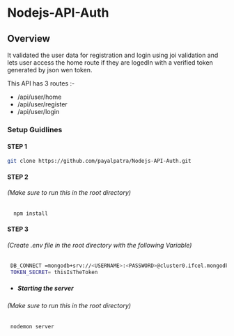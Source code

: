 # Nodejs-API-Auth

## Overview
It validated the user data for registration and login using joi validation and lets user access the home route if they are logedIn with a verified token generated by json wen token.

This API has 3 routes :-
* /api/user/home
* /api/user/register
* /api/user/login

### Setup Guidlines

#### STEP 1

 ```sh
 git clone https://github.com/payalpatra/Nodejs-API-Auth.git
   ```

#### STEP 2
###### (Make sure to run this in the root directory) 

 ```sh
   npm install
   ```

#### STEP 3
###### (Create .env file in the root directory with the following Variable) 

  ```sh
   DB_CONNECT =mongodb+srv://<USERNAME>:<PASSWORD>@cluster0.ifcel.mongodb.net/<DBNAME>?retryWrites=true&w=majority
   TOKEN_SECRET= thisIsTheToken
   ```

* ##### Starting the server
###### (Make sure to run this in the root directory)
```sh
 nodemon server
   ```


